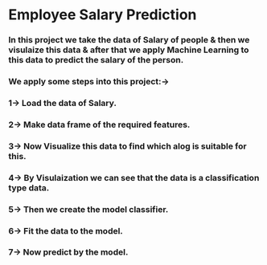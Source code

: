 # Employee Salary Prediction

### In this project we take the data of Salary of people & then we visulaize this data & after that we apply Machine Learning to this data to predict the salary of the person.

### We apply some steps into this project:->

### 1-> Load the data of Salary.

### 2-> Make data frame of the required features.

### 3-> Now Visualize this data to find which alog is suitable for this.

### 4-> By Visulaization we can see that the data is a classification type data.

### 5-> Then we create the model classifier.

### 6-> Fit the data to the model.

### 7-> Now predict by the model.
